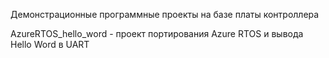 Демонстрационные программные проекты на базе платы контроллера 

AzureRTOS_hello_word - проект портирования Azure RTOS и вывода Hello Word  в UART
